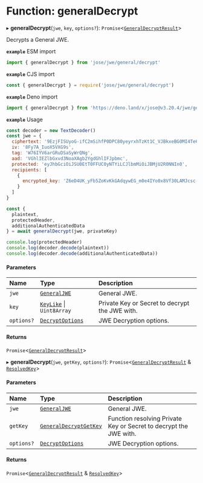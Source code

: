 # Function: generalDecrypt

▸ **generalDecrypt**(`jwe`, `key`, `options?`): `Promise`<[`GeneralDecryptResult`](../interfaces/types.GeneralDecryptResult.md)\>

Decrypts a General JWE.

**`example`** ESM import
```js
import { generalDecrypt } from 'jose/jwe/general/decrypt'
```

**`example`** CJS import
```js
const { generalDecrypt } = require('jose/jwe/general/decrypt')
```

**`example`** Deno import
```js
import { generalDecrypt } from 'https://deno.land/x/jose@v3.20.4/jwe/general/decrypt.ts'
```

**`example`** Usage
```js
const decoder = new TextDecoder()
const jwe = {
  ciphertext: '9EzjFISUyoG-ifC2mSihfP0DPC80yeyrxhTzKt1C_VJBkxeBG0MI4Te61Pk45RAGubUvBpU9jm4',
  iv: '8Fy7A_IuoX5VXG9s',
  tag: 'W76IYV6arGRuDSaSyWrQNg',
  aad: 'VGhlIEZlbGxvd3NoaXAgb2YgdGhlIFJpbmc',
  protected: 'eyJhbGciOiJSU0EtT0FFUC0yNTYiLCJlbmMiOiJBMjU2R0NNIn0',
  recipients: [
    {
      encrypted_key: 'Z6eD4UK_yFb5ZoKvKkGAdqywEG_m0e4IYo0x8Vf30LAMJcsc-_zSgIeiF82teZyYi2YYduHKoqImk7MRnoPZOlEs0Q5BNK1OgBmSOhCE8DFyqh9Zh48TCTP6lmBQ52naqoUJFMtHzu-0LwZH26hxos0GP3Dt19O379MJB837TdKKa87skq0zHaVLAquRHOBF77GI54Bc7O49d8aOrSu1VEFGMThlW2caspPRiTSePDMDPq7_WGk50izRhB3Asl9wmP9wEeaTrkJKRnQj5ips1SAZ1hDBsqEQKKukxP1HtdcopHV5_qgwU8Hjm5EwSLMluMQuiE6hwlkXGOujZLVizA'
    }
  ]
}

const {
  plaintext,
  protectedHeader,
  additionalAuthenticatedData
} = await generalDecrypt(jwe, privateKey)

console.log(protectedHeader)
console.log(decoder.decode(plaintext))
console.log(decoder.decode(additionalAuthenticatedData))
```

#### Parameters

| Name | Type | Description |
| :------ | :------ | :------ |
| `jwe` | [`GeneralJWE`](../interfaces/types.GeneralJWE.md) | General JWE. |
| `key` | [`KeyLike`](../types/types.KeyLike.md) \| `Uint8Array` | Private Key or Secret to decrypt the JWE with. |
| `options?` | [`DecryptOptions`](../interfaces/types.DecryptOptions.md) | JWE Decryption options. |

#### Returns

`Promise`<[`GeneralDecryptResult`](../interfaces/types.GeneralDecryptResult.md)\>

▸ **generalDecrypt**(`jwe`, `getKey`, `options?`): `Promise`<[`GeneralDecryptResult`](../interfaces/types.GeneralDecryptResult.md) & [`ResolvedKey`](../interfaces/types.ResolvedKey.md)\>

#### Parameters

| Name | Type | Description |
| :------ | :------ | :------ |
| `jwe` | [`GeneralJWE`](../interfaces/types.GeneralJWE.md) | General JWE. |
| `getKey` | [`GeneralDecryptGetKey`](../interfaces/jwe_general_decrypt.GeneralDecryptGetKey.md) | Function resolving Private Key or Secret to decrypt the JWE with. |
| `options?` | [`DecryptOptions`](../interfaces/types.DecryptOptions.md) | JWE Decryption options. |

#### Returns

`Promise`<[`GeneralDecryptResult`](../interfaces/types.GeneralDecryptResult.md) & [`ResolvedKey`](../interfaces/types.ResolvedKey.md)\>
